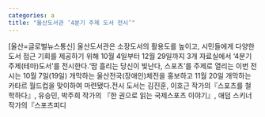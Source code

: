 ```yaml
---
categories: a
title: "울산도서관 ‘4분기 주제 도서 전시’"
---
```

[울산=글로벌뉴스통신] 울산도서관은 소장도서의 활용도를 높이고, 시민들에게 다양한 도서 접근 기회를 제공하기 위해 10월 4일부터 12월 29일까지 3개 자료실에서 ‘4분기 주제(테마)도서’를 전시한다.‘땀 흘리는 당신이 빛난다, 스포츠’를 주제로 열리는 이번 전시는 10월 7일(19일) 개막하는 울산전국(장애인)체전을 홍보하고 11월 20일 개막하는 카타르 월드컵을 맞이하여 마련됐다.전시 도서는 김진훈, 이호근 작가의『스포츠를 철학하다』, 유승민, 박주희 작가의 『한 권으로 읽는 국제스포츠 이야기』, 애덤 스키너 작가의『스포츠피디